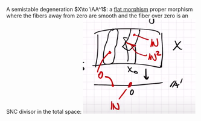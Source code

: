 A semistable degeneration $X\to \AA^1$: a [flat morphism](flat%20morphism.md) proper morphism where the fibers away from zero are smooth and the fiber over zero is an SNC divisor in the total space:
![](attachments/Pasted%20image%2020210515182208.png)